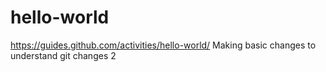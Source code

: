 # hello-world
https://guides.github.com/activities/hello-world/
Making basic changes to understand git 
changes 2
